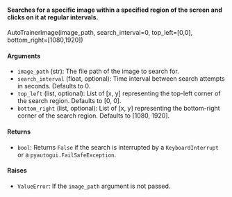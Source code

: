 #### Searches for a specific image within a specified region of the screen and clicks on it at regular intervals.

AutoTrainerImage(image_path, search_interval=0, top_left=[0,0], bottom_right=[1080,1920])

#### Arguments

- `image_path` (str): The file path of the image to search for.
- `search_interval` (float, optional): Time interval between search attempts in seconds. Defaults to 0.
- `top_left` (list, optional): List of [x, y] representing the top-left corner of the search region. Defaults to [0, 0].
- `bottom_right` (list, optional): List of [x, y] representing the bottom-right corner of the search region. Defaults to [1080, 1920].

#### Returns

- `bool`: Returns `False` if the search is interrupted by a `KeyboardInterrupt` or a `pyautogui.FailSafeException`.

#### Raises

- `ValueError`: If the `image_path` argument is not passed.
